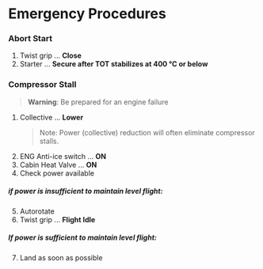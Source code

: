 # Emergency Procedures

### Abort Start

1. Twist grip ... **Close**
1. Starter ... **Secure after TOT stabilizes at 400 &deg;C or below**

### Compressor Stall

> **Warning**: Be prepared for an engine failure
1. Collective ... **Lower**
    > Note: Power (collective) reduction will often eliminate compressor stalls.
2. ENG Anti-ice switch ... **ON**
3. Cabin Heat Valve ... **ON**
4. Check power available

##### if power is insufficient to maintain level flight:

5. Autorotate
6. Twist grip ... **Flight Idle**

##### If power is sufficient to maintain level flight:

7. Land as soon as possible

